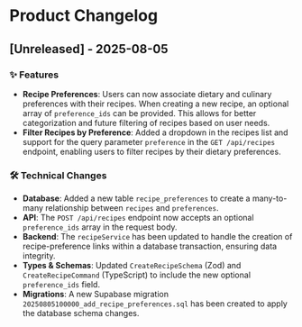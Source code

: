 # Product Changelog

## [Unreleased] - 2025-08-05

### ✨ Features

- **Recipe Preferences**: Users can now associate dietary and culinary preferences with their recipes. When creating a new recipe, an optional array of `preference_ids` can be provided. This allows for better categorization and future filtering of recipes based on user needs.
- **Filter Recipes by Preference**: Added a dropdown in the recipes list and support for the query parameter `preference` in the `GET /api/recipes` endpoint, enabling users to filter recipes by their dietary preferences.

### 🛠️ Technical Changes

- **Database**: Added a new table `recipe_preferences` to create a many-to-many relationship between `recipes` and `preferences`.
- **API**: The `POST /api/recipes` endpoint now accepts an optional `preference_ids` array in the request body.
- **Backend**: The `recipeService` has been updated to handle the creation of recipe-preference links within a database transaction, ensuring data integrity.
- **Types & Schemas**: Updated `CreateRecipeSchema` (Zod) and `CreateRecipeCommand` (TypeScript) to include the new optional `preference_ids` field.
- **Migrations**: A new Supabase migration `20250805100000_add_recipe_preferences.sql` has been created to apply the database schema changes.
